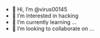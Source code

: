 - 👋 Hi, I’m @virus00145
- 👀 I’m interested in hacking 
- 🌱 I’m currently learning ...
- 💞️ I’m looking to collaborate on ...


<!---
virus00145/virus00145 is a ✨ special ✨ repository because its `README.md` (this file) appears on your GitHub profile.
You can click the Preview link to take a look at your changes.
--->
